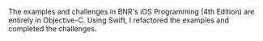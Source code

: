 The examples and challenges in BNR's iOS Programming (4th Edition) are entirely in Objective-C.  Using Swift, I refactored the examples and completed the challenges.